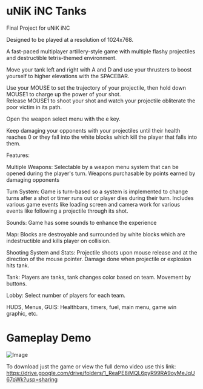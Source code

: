 # uNiK iNC Tanks
Final Project for uNiK iNC

Designed to be played at a resolution of 1024x768.

A fast-paced multiplayer artillery-style game with multiple flashy projectiles and destructible tetris-themed environment.  

Move your tank left and right with A and D and use your thrusters to boost yourself to higher elevations with the SPACEBAR.

Use your MOUSE to set the trajectory of your projectile, then hold down MOUSE1 to charge up the power of your shot.  
Release MOUSE1 to shoot your shot and watch your projectile obliterate the poor victim in its path.

Open the weapon select menu with the e key.

Keep damaging your opponents with your projectiles until their health reaches 0 or they fall into the white blocks which kill the player that falls into them.

Features:

Multiple Weapons: Selectable by a weapon menu system that can be opened during the player's turn. Weapons purchasable by points earned by damaging opponents

Turn System: Game is turn-based so a system is implemented to change turns after a shot or timer runs out or player dies during their turn. Includes various game events like loading screen and camera work for various events like following a projectile through its shot. 

Sounds: Game has some sounds to enhance the experience

Map: Blocks are destroyable and surrounded by white blocks which are indestructible and kills player on collision.

Shooting System and Stats: Projectile shoots upon mouse release and at the direction of the mouse pointer. Damage done when projectile or explosion hits tank.

Tank: Players are tanks, tank changes color based on team. Movement by buttons.

Lobby: Select number of players for each team.

HUDS, Menus, GUIS: Healthbars, timers, fuel, main menu, game win graphic, etc.


# Gameplay Demo

![Image](https://user-images.githubusercontent.com/42820224/51708700-6424ac00-1fd9-11e9-9846-626b8059506b.gif)

To download just the game or view the full demo video use this link:
https://drive.google.com/drive/folders/1_ReaPE8iMQL6pyR99RA9oyMeJqU67pWk?usp=sharing
